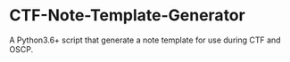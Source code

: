 # CTF-Note-Template-Generator
A Python3.6+ script that generate a note template for use during CTF and OSCP.
